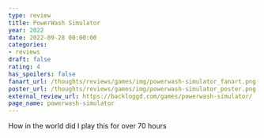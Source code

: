 ```yaml
---
type: review
title: PowerWash Simulator
year: 2022
date: 2022-09-28 00:00:00
categories:
- reviews
draft: false
rating: 4
has_spoilers: false
fanart_url: /thoughts/reviews/games/img/powerwash-simulator_fanart.png
poster_url: /thoughts/reviews/games/img/powerwash-simulator_poster.png
external_review_url: https://backloggd.com/games/powerwash-simulator/
page_name: powerwash-simulator
---
```


How in the world did I play this for over 70 hours

